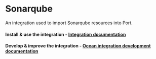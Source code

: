 # Sonarqube

An integration used to import Sonarqube resources into Port.

#### Install & use the integration - [Integration documentation](https://docs.port.io/build-your-software-catalog/sync-data-to-catalog/code-quality-security/sonarqube)

#### Develop & improve the integration - [Ocean integration development documentation](https://ocean.getport.io/develop-an-integration/)